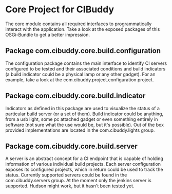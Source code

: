 # Core Project for CIBuddy

The core module contains all required interfaces to programmatically interact with
the application. Take a look at the exposed packages of this OSGi-Bundle to get
a better impression.

## Package com.cibuddy.core.build.configuration

The configuration package contains the main interface to identify CI servers
configured to be tested and their associated conditions and build indicators (a
build indicator could be a physical lamp or any other gadget). For an example, 
take a look at the com.cibuddy.project.configuration project.

## Package com.cibuddy.core.build.indicator

Indicators as defined in this package are used to visualize the status of a particular
build server (or a set of them). Build indicator could be anything, from a usb light,
some pc attached gadget or even something entirely in software (not sure what the use
would be, but it's possible). Out of the box provided implementations are located in
the com.cibuddy.lights group.

## Package com.cibuddy.core.build.server
A server is an abstract concept for a CI endpoint that is capable of holding information
of various individual build projects. Each server configuration exposes its configured
projects, which in return could be used to track the status. Currently supported 
servers could be found in the com.cibuddy.servers group. At the moment only the jenkins
server is supported. Hudson might work, but it hasn't been tested yet.